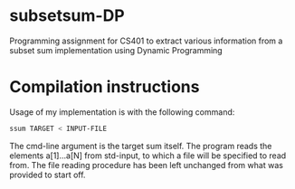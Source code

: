 # subsetsum-DP
Programming assignment for CS401 to extract various information from a subset sum implementation using Dynamic Programming

# Compilation instructions
Usage of my implementation is with the following command:
```bash
ssum TARGET < INPUT-FILE
```
The cmd-line argument is the target sum itself.
The program reads the elements a[1]...a[N] from std-input, to which a file will be specified to read from.
The file reading procedure has been left unchanged from what was provided to start off.
